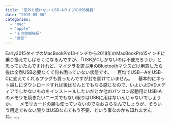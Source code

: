 ```yaml
---
title: "意外と使わない:USB-AタイプのUSB機器"
date: "2019-05-06"
categories: 
  - "mac"
  - "apple"
  - "その他機械系"
  - "戯言"
---
```


Early2015タイプのMacBookPro13インチから2018年のMacBookPro15インチに乗り換えてしばらくになるんですが、「USBがCしかないのは不便だろうか」と思っていたんですけれど、マイクラを遊ぶ用のBluetoothマウスだけ用意したら後は全然USB必要なくて何も困っていない状態です。 　百均でUSBーAをUSB-Cに変えてくれるプラグも買ったんですが封を開けていません。 　基本的にネット越しにダウンロードすれば後はなんとでもなる感じなので、いよいよDVDメディアでしかないものをインストールしたいだとか他のパソコン起動用にUSB-Aのメモリを焼きたいニーズでもない限りはUSBに用はないんじゃないでしょうか。 　メモリカードの類も使っていないのでなおさらなんでしょうが、そういう用途でもない限りはUSBなんてもう不要、という事なのかも知れませんね……。
